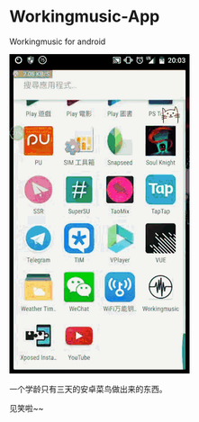 # Workingmusic-App
Workingmusic for android


 ![image](https://github.com/Xiphoray/Workingmusic-App/blob/master/b.gif)
 
 
 一个学龄只有三天的安卓菜鸟做出来的东西。
 
 
 见笑啦~~
